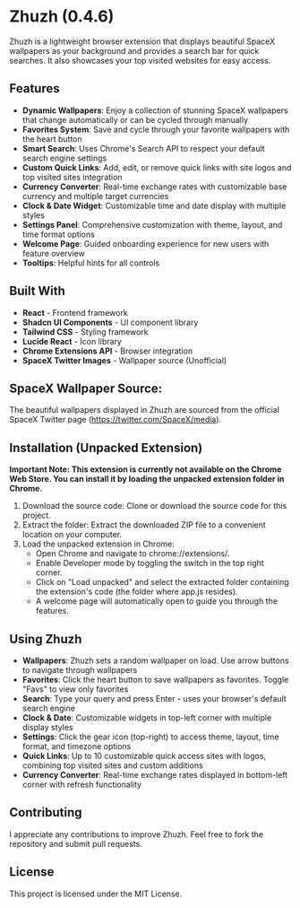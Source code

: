 # Zhuzh (0.4.6)
Zhuzh is a lightweight browser extension that displays beautiful SpaceX wallpapers as your background and provides a search bar for quick searches. It also showcases your top visited websites for easy access.

## Features
- **Dynamic Wallpapers**: Enjoy a collection of stunning SpaceX wallpapers that change automatically or can be cycled through manually
- **Favorites System**: Save and cycle through your favorite wallpapers with the heart button
- **Smart Search**: Uses Chrome's Search API to respect your default search engine settings
- **Custom Quick Links**: Add, edit, or remove quick links with site logos and top visited sites integration
- **Currency Converter**: Real-time exchange rates with customizable base currency and multiple target currencies
- **Clock & Date Widget**: Customizable time and date display with multiple styles
- **Settings Panel**: Comprehensive customization with theme, layout, and time format options
- **Welcome Page**: Guided onboarding experience for new users with feature overview
- **Tooltips**: Helpful hints for all controls

## Built With
- **React** - Frontend framework
- **Shadcn UI Components** - UI component library
- **Tailwind CSS** - Styling framework
- **Lucide React** - Icon library
- **Chrome Extensions API** - Browser integration
- **SpaceX Twitter Images** - Wallpaper source (Unofficial)

## SpaceX Wallpaper Source:
The beautiful wallpapers displayed in Zhuzh are sourced from the official SpaceX Twitter page (https://twitter.com/SpaceX/media).

## Installation (Unpacked Extension)
**Important Note: This extension is currently not available on the Chrome Web Store. You can install it by loading the unpacked extension folder in Chrome.**

1. Download the source code: Clone or download the source code for this project.
2. Extract the folder: Extract the downloaded ZIP file to a convenient location on your computer.
3. Load the unpacked extension in Chrome:
    - Open Chrome and navigate to chrome://extensions/.
    - Enable Developer mode by toggling the switch in the top right corner.
    - Click on "Load unpacked" and select the extracted folder containing the extension's code (the folder where app.js resides).
    - A welcome page will automatically open to guide you through the features.

## Using Zhuzh
- **Wallpapers**: Zhuzh sets a random wallpaper on load. Use arrow buttons to navigate through wallpapers
- **Favorites**: Click the heart button to save wallpapers as favorites. Toggle "Favs" to view only favorites
- **Search**: Type your query and press Enter - uses your browser's default search engine
- **Clock & Date**: Customizable widgets in top-left corner with multiple display styles
- **Settings**: Click the gear icon (top-right) to access theme, layout, time format, and timezone options
- **Quick Links**: Up to 10 customizable quick access sites with logos, combining top visited sites and custom additions
- **Currency Converter**: Real-time exchange rates displayed in bottom-left corner with refresh functionality

## Contributing
I appreciate any contributions to improve Zhuzh. Feel free to fork the repository and submit pull requests.

## License
This project is licensed under the MIT License.